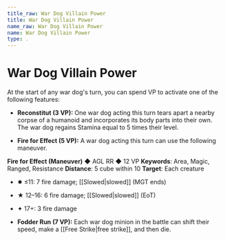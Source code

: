 ```yaml
---
title_raw: War Dog Villain Power
title: War Dog Villain Power
name_raw: War Dog Villain Power
name: War Dog Villain Power
type: .
---
```


# War Dog Villain Power

At the start of any war dog's turn, you can spend VP to activate one of the following features:

- **Reconstitut (3 VP):** One war dog acting this turn tears apart a nearby corpse of a humanoid and incorporates its body parts into their own. The war dog regains Stamina equal to 5 times their level.

- **Fire for Effect (5 VP):** A war dog acting this turn can use the following maneuver.

**Fire for Effect (Maneuver)** ◆ AGL RR ◆ 12 VP **Keywords**: Area, Magic, Ranged, Resistance **Distance**: 5 cube within 10 **Target**: Each creature

- ✸ ≤11: 7 fire damage; [[Slowed|slowed]] (MGT ends)

- ★ 12–16: 6 fire damage; [[Slowed|slowed]] (EoT)

- ✦ 17+: 3 fire damage

- **Fodder Run (7 VP):** Each war dog minion in the battle can shift their speed, make a [[Free Strike|free strike]], and then die.
